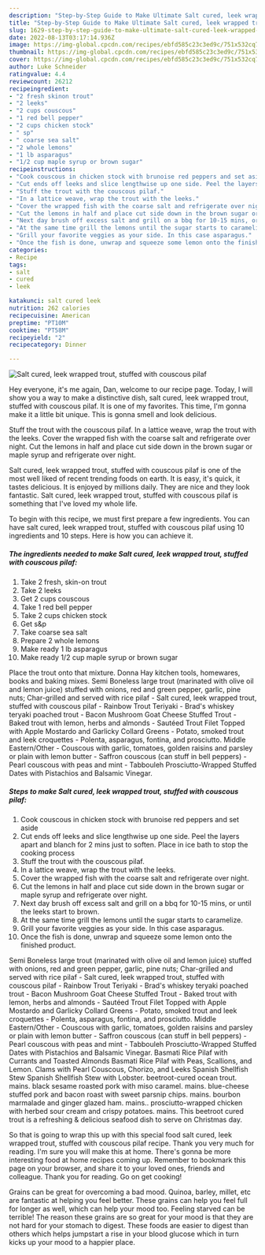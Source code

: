 ```yaml
---
description: "Step-by-Step Guide to Make Ultimate Salt cured, leek wrapped trout, stuffed with couscous pilaf"
title: "Step-by-Step Guide to Make Ultimate Salt cured, leek wrapped trout, stuffed with couscous pilaf"
slug: 1629-step-by-step-guide-to-make-ultimate-salt-cured-leek-wrapped-trout-stuffed-with-couscous-pilaf
date: 2022-08-13T03:17:14.936Z
image: https://img-global.cpcdn.com/recipes/ebfd585c23c3ed9c/751x532cq70/salt-cured-leek-wrapped-trout-stuffed-with-couscous-pilaf-recipe-main-photo.jpg
thumbnail: https://img-global.cpcdn.com/recipes/ebfd585c23c3ed9c/751x532cq70/salt-cured-leek-wrapped-trout-stuffed-with-couscous-pilaf-recipe-main-photo.jpg
cover: https://img-global.cpcdn.com/recipes/ebfd585c23c3ed9c/751x532cq70/salt-cured-leek-wrapped-trout-stuffed-with-couscous-pilaf-recipe-main-photo.jpg
author: Luke Schneider
ratingvalue: 4.4
reviewcount: 26212
recipeingredient:
- "2 fresh skinon trout"
- "2 leeks"
- "2 cups couscous"
- "1 red bell pepper"
- "2 cups chicken stock"
- " sp"
- " coarse sea salt"
- "2 whole lemons"
- "1 lb asparagus"
- "1/2 cup maple syrup or brown sugar"
recipeinstructions:
- "Cook couscous in chicken stock with brunoise red peppers and set aside"
- "Cut ends off leeks and slice lengthwise up one side. Peel the layers apart and blanch for 2 mins just to soften. Place in ice bath to stop the cooking process"
- "Stuff the trout with the couscous pilaf."
- "In a lattice weave, wrap the trout with the leeks."
- "Cover the wrapped fish with the coarse salt and refrigerate over night."
- "Cut the lemons in half and place cut side down in the brown sugar or maple syrup and refrigerate over night."
- "Next day brush off excess salt and grill on a bbq for 10-15 mins, or until the leeks start to brown."
- "At the same time grill the lemons until the sugar starts to caramelize."
- "Grill your favorite veggies as your side. In this case asparagus."
- "Once the fish is done, unwrap and squeeze some lemon onto the finished product."
categories:
- Recipe
tags:
- salt
- cured
- leek

katakunci: salt cured leek 
nutrition: 262 calories
recipecuisine: American
preptime: "PT10M"
cooktime: "PT58M"
recipeyield: "2"
recipecategory: Dinner

---
```



![Salt cured, leek wrapped trout, stuffed with couscous pilaf](https://img-global.cpcdn.com/recipes/ebfd585c23c3ed9c/751x532cq70/salt-cured-leek-wrapped-trout-stuffed-with-couscous-pilaf-recipe-main-photo.jpg)

Hey everyone, it's me again, Dan, welcome to our recipe page. Today, I will show you a way to make a distinctive dish, salt cured, leek wrapped trout, stuffed with couscous pilaf. It is one of my favorites. This time, I'm gonna make it a little bit unique. This is gonna smell and look delicious.

Stuff the trout with the couscous pilaf. In a lattice weave, wrap the trout with the leeks. Cover the wrapped fish with the coarse salt and refrigerate over night. Cut the lemons in half and place cut side down in the brown sugar or maple syrup and refrigerate over night.

Salt cured, leek wrapped trout, stuffed with couscous pilaf is one of the most well liked of recent trending foods on earth. It is easy, it's quick, it tastes delicious. It is enjoyed by millions daily. They are nice and they look fantastic. Salt cured, leek wrapped trout, stuffed with couscous pilaf is something that I've loved my whole life.


To begin with this recipe, we must first prepare a few ingredients. You can have salt cured, leek wrapped trout, stuffed with couscous pilaf using 10 ingredients and 10 steps. Here is how you can achieve it.

<!--inarticleads1-->

##### The ingredients needed to make Salt cured, leek wrapped trout, stuffed with couscous pilaf:

1. Take 2 fresh, skin-on trout
1. Take 2 leeks
1. Get 2 cups couscous
1. Take 1 red bell pepper
1. Take 2 cups chicken stock
1. Get  s&amp;p
1. Take  coarse sea salt
1. Prepare 2 whole lemons
1. Make ready 1 lb asparagus
1. Make ready 1/2 cup maple syrup or brown sugar


Place the trout onto that mixture. Donna Hay kitchen tools, homewares, books and baking mixes. Semi Boneless large trout (marinated with olive oil and lemon juice) stuffed with onions, red and green pepper, garlic, pine nuts; Char-grilled and served with rice pilaf - Salt cured, leek wrapped trout, stuffed with couscous pilaf - Rainbow Trout Teriyaki - Brad&#39;s whiskey teryaki poached trout - Bacon Mushroom Goat Cheese Stuffed Trout - Baked trout with lemon, herbs and almonds - Sautéed Trout Filet Topped with Apple Mostardo and Garlicky Collard Greens - Potato, smoked trout and leek croquettes - Polenta, asparagus, fontina, and prosciutto. Middle Eastern/Other - Couscous with garlic, tomatoes, golden raisins and parsley or plain with lemon butter - Saffron couscous (can stuff in bell peppers) - Pearl couscous with peas and mint - Tabbouleh Prosciutto-Wrapped Stuffed Dates with Pistachios and Balsamic Vinegar. 

<!--inarticleads2-->

##### Steps to make Salt cured, leek wrapped trout, stuffed with couscous pilaf:

1. Cook couscous in chicken stock with brunoise red peppers and set aside
1. Cut ends off leeks and slice lengthwise up one side. Peel the layers apart and blanch for 2 mins just to soften. Place in ice bath to stop the cooking process
1. Stuff the trout with the couscous pilaf.
1. In a lattice weave, wrap the trout with the leeks.
1. Cover the wrapped fish with the coarse salt and refrigerate over night.
1. Cut the lemons in half and place cut side down in the brown sugar or maple syrup and refrigerate over night.
1. Next day brush off excess salt and grill on a bbq for 10-15 mins, or until the leeks start to brown.
1. At the same time grill the lemons until the sugar starts to caramelize.
1. Grill your favorite veggies as your side. In this case asparagus.
1. Once the fish is done, unwrap and squeeze some lemon onto the finished product.


Semi Boneless large trout (marinated with olive oil and lemon juice) stuffed with onions, red and green pepper, garlic, pine nuts; Char-grilled and served with rice pilaf - Salt cured, leek wrapped trout, stuffed with couscous pilaf - Rainbow Trout Teriyaki - Brad&#39;s whiskey teryaki poached trout - Bacon Mushroom Goat Cheese Stuffed Trout - Baked trout with lemon, herbs and almonds - Sautéed Trout Filet Topped with Apple Mostardo and Garlicky Collard Greens - Potato, smoked trout and leek croquettes - Polenta, asparagus, fontina, and prosciutto. Middle Eastern/Other - Couscous with garlic, tomatoes, golden raisins and parsley or plain with lemon butter - Saffron couscous (can stuff in bell peppers) - Pearl couscous with peas and mint - Tabbouleh Prosciutto-Wrapped Stuffed Dates with Pistachios and Balsamic Vinegar. Basmati Rice Pilaf with Currants and Toasted Almonds Basmati Rice Pilaf with Peas, Scallions, and Lemon. Clams with Pearl Couscous, Chorizo, and Leeks Spanish Shellfish Stew Spanish Shellfish Stew with Lobster. beetroot-cured ocean trout. mains. black sesame roasted pork with miso caramel. mains. blue-cheese stuffed pork and bacon roast with sweet parsnip chips. mains. bourbon marmalade and ginger glazed ham. mains.. prosciutto-wrapped chicken with herbed sour cream and crispy potatoes. mains. This beetroot cured trout is a refreshing &amp; delicious seafood dish to serve on Christmas day. 

So that is going to wrap this up with this special food salt cured, leek wrapped trout, stuffed with couscous pilaf recipe. Thank you very much for reading. I'm sure you will make this at home. There's gonna be more interesting food at home recipes coming up. Remember to bookmark this page on your browser, and share it to your loved ones, friends and colleague. Thank you for reading. Go on get cooking!

Grains can be great for overcoming a bad mood. Quinoa, barley, millet, etc are fantastic at helping you feel better. These grains can help you feel full for longer as well, which can help your mood too. Feeling starved can be terrible! The reason these grains are so great for your mood is that they are not hard for your stomach to digest. These foods are easier to digest than others which helps jumpstart a rise in your blood glucose which in turn kicks up your mood to a happier place.
